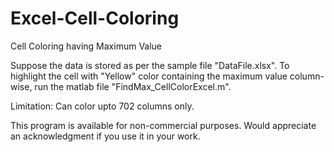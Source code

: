 # Excel-Cell-Coloring
Cell Coloring having Maximum Value

Suppose the data is stored as per the sample file "DataFile.xlsx". To highlight the cell with "Yellow" color containing the maximum value column-wise, run the matlab file "FindMax_CellColorExcel.m".


Limitation: Can color upto 702 columns only.

This program is available for non-commercial purposes. Would appreciate an acknowledgment if you use it in your work.
